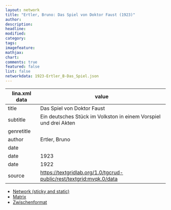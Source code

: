 ```yaml
---
layout: network
title: "Ertler, Bruno: Das Spiel von Doktor Faust (1923)"
author:
description:
headline:
modified:
category:
tags:
imagefeature: 
mathjax: 
chart: 
comments: true
featured: false
list: false
networkdata: 1923-Ertler_B-Das_Spiel.json
---
```

lina.xml data  | value
------------- | -------------
title|Das Spiel von Doktor Faust
subtitle|Ein deutsches Stück im Volkston in einem Vorspiel und drei Akten
genretitle|
author|Ertler, Bruno
date|
date|1923
date|1922
source|https://textgridlab.org/1.0/tgcrud-public/rest/textgrid:mvqk.0/data


* [Network (sticky and static)](/network52)
* [Matrix](/matrix52)
* [Zwischenformat](/lina52 )
